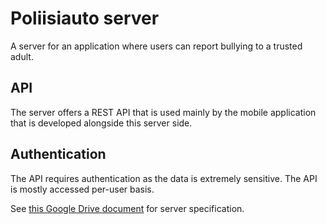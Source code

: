 # Poliisiauto server

A server for an application where users can report bullying to a trusted adult.

## API

The server offers a REST API that is used mainly by the mobile application that is developed alongside this server side.

## Authentication

The API requires authentication as the data is extremely sensitive. The API is mostly accessed per-user basis.

See [this Google Drive document](https://docs.google.com/spreadsheets/d/1WYGZZfEpqy50AALHSY2IM9s3xUBot-i0YONzvU3Gz-4/edit#gid=1449701033) for server specification.

